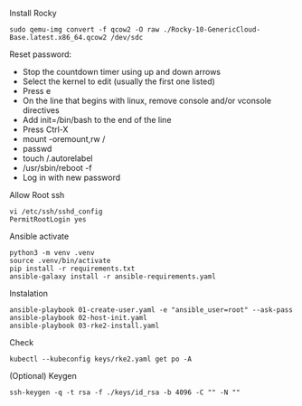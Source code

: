 Install Rocky

```
sudo qemu-img convert -f qcow2 -O raw ./Rocky-10-GenericCloud-Base.latest.x86_64.qcow2 /dev/sdc
```
Reset password:
- Stop the countdown timer using up and down arrows
- Select the kernel to edit (usually the first one listed)
- Press e
- On the line that begins with linux, remove console and/or vconsole directives
- Add init=/bin/bash to the end of the line
- Press Ctrl-X
- mount -oremount,rw /
- passwd
- touch /.autorelabel
- /usr/sbin/reboot -f
- Log in with new password

Allow Root ssh
```
vi /etc/ssh/sshd_config
PermitRootLogin yes
```

Ansible activate
```
python3 -m venv .venv
source .venv/bin/activate
pip install -r requirements.txt
ansible-galaxy install -r ansible-requirements.yaml
```

Instalation
```
ansible-playbook 01-create-user.yaml -e "ansible_user=root" --ask-pass
ansible-playbook 02-host-init.yaml
ansible-playbook 03-rke2-install.yaml
```

Check
```
kubectl --kubeconfig keys/rke2.yaml get po -A
```

(Optional) Keygen
```
ssh-keygen -q -t rsa -f ./keys/id_rsa -b 4096 -C "" -N ""
```
